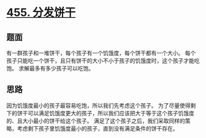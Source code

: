 ﻿# [455. 分发饼干](https://leetcode.cn/problems/assign-cookies/)

## 题面

有一群孩子和一堆饼干，每个孩子有一个饥饿度，每个饼干都有一个大小。
每个孩子只能吃一个饼干，且只有饼干的大小不小于孩子的饥饿度时，这个孩子才能吃饱。
求解最多有多少孩子可以吃饱。


## 思路

因为饥饿度最小的孩子最容易吃饱，所以我们先考虑这个孩子。
为了尽量使得剩下的饼干可以满足饥饿度更大的孩子，所以我们应该把大于等于这个孩子饥饿度的、且大小最小的饼干给这个孩子。
满足了这个孩子之后，我们采取同样的策略，考虑剩下孩子里饥饿度最小的孩子，直到没有满足条件的饼干存在。

